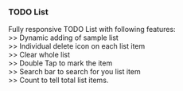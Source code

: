 <h3>TODO List</h3>
Fully responsive TODO List with following features:<br>
>> Dynamic adding of sample list<br>
>> Individual delete icon on each list item<br>
>> Clear whole list<br>
>> Double Tap to mark the item<br>
>> Search bar to search for you list item<br>
>> Count to tell total list items.<br>

